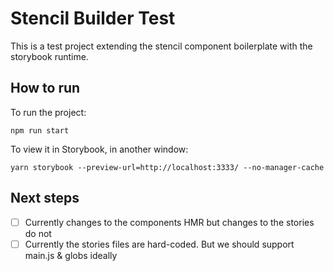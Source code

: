 # Stencil Builder Test

This is a test project extending the stencil component boilerplate with the storybook runtime.

## How to run

To run the project:

```
npm run start
```

To view it in Storybook, in another window:

```
yarn storybook --preview-url=http://localhost:3333/ --no-manager-cache
```

## Next steps

- [ ] Currently changes to the components HMR but changes to the stories do not
- [ ] Currently the stories files are hard-coded. But we should support main.js & globs ideally
